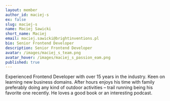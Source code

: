 ```yaml
---
layout: member
author_id: maciej-s
ex: false
slug: maciej-s
name: Maciej Sawicki
short_name: Maciej
email: maciej.sawicki@brightinventions.pl
bio: Senior Frontend Developer
description: Senior Frontend Developer
avatar: /images/maciej_s_team.png
avatar_hover: /images/maciej_s_passion_eam.png
published: true
---
```

Experienced Frontend Developer with over 15 years in the industry. Keen on learning new business domains. After hours enjoys his time with family preferably doing any kind of outdoor activities – trail running being his favorite one recently. He loves a good book or an interesting podcast.